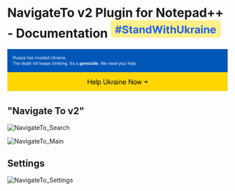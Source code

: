 # NavigateTo v2 Plugin for Notepad++ - Documentation [![StandWithUkraine](https://raw.githubusercontent.com/vshymanskyy/StandWithUkraine/main/badges/StandWithUkraine.svg)](https://github.com/vshymanskyy/StandWithUkraine/blob/main/docs/README.md) 


[![Stand With Ukraine](https://raw.githubusercontent.com/vshymanskyy/StandWithUkraine/main/banner2-direct.svg)](https://vshymanskyy.github.io/StandWithUkraine/)

## "Navigate To v2"

![NavigateTo_Search](https://github.com/young-developer/nppNavigateTo/blob/master/documentation/NavigateTo_Search.png) 

![NavigateTo_Main](https://github.com/young-developer/nppNavigateTo/blob/master/documentation/NavigateTo_Main.png)


## Settings

![NavigateTo_Settings](https://github.com/young-developer/nppNavigateTo/blob/master/documentation/NavigateTo_Settings.png)
